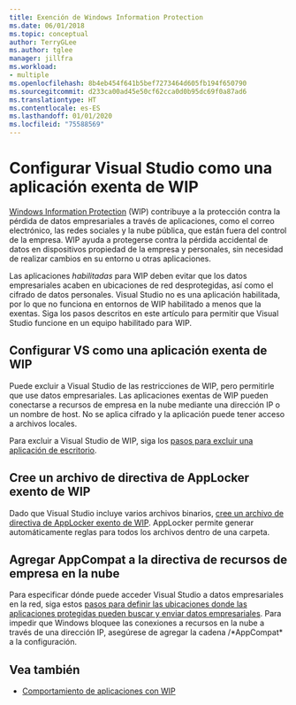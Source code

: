 ```yaml
---
title: Exención de Windows Information Protection
ms.date: 06/01/2018
ms.topic: conceptual
author: TerryGLee
ms.author: tglee
manager: jillfra
ms.workload:
- multiple
ms.openlocfilehash: 8b4eb454f641b5bef7273464d605fb194f650790
ms.sourcegitcommit: d233ca00ad45e50cf62cca0d0b95dc69f0a87ad6
ms.translationtype: HT
ms.contentlocale: es-ES
ms.lasthandoff: 01/01/2020
ms.locfileid: "75588569"
---
```

# <a name="configure-visual-studio-as-a-wip-exempt-app"></a>Configurar Visual Studio como una aplicación exenta de WIP

[Windows Information Protection](/windows/security/information-protection/windows-information-protection/protect-enterprise-data-using-wip) (WIP) contribuye a la protección contra la pérdida de datos empresariales a través de aplicaciones, como el correo electrónico, las redes sociales y la nube pública, que están fuera del control de la empresa. WIP ayuda a protegerse contra la pérdida accidental de datos en dispositivos propiedad de la empresa y personales, sin necesidad de realizar cambios en su entorno u otras aplicaciones.

Las aplicaciones *habilitadas* para WIP deben evitar que los datos empresariales acaben en ubicaciones de red desprotegidas, así como el cifrado de datos personales. Visual Studio no es una aplicación habilitada, por lo que no funciona en entornos de WIP habilitado a menos que la exentas. Siga los pasos descritos en este artículo para permitir que Visual Studio funcione en un equipo habilitado para WIP.

## <a name="configure-vs-as-a-wip-exempt-app"></a>Configurar VS como una aplicación exenta de WIP

Puede excluir a Visual Studio de las restricciones de WIP, pero permitirle que use datos empresariales. Las aplicaciones exentas de WIP pueden conectarse a recursos de empresa en la nube mediante una dirección IP o un nombre de host. No se aplica cifrado y la aplicación puede tener acceso a archivos locales.

Para excluir a Visual Studio de WIP, siga los [pasos para excluir una aplicación de escritorio](/windows/security/information-protection/windows-information-protection/create-wip-policy-using-intune-azure#exempt-apps-from-a-wip-policy).

## <a name="create-a-wip-exempt-applocker-policy-file"></a>Cree un archivo de directiva de AppLocker exento de WIP

Dado que Visual Studio incluye varios archivos binarios, [cree un archivo de directiva de AppLocker exento de WIP](/windows/security/threat-protection/windows-defender-application-control/applocker/run-the-automatically-generate-rules-wizard). AppLocker permite generar automáticamente reglas para todos los archivos dentro de una carpeta.

## <a name="add-appcompat-to-the-enterprise-cloud-resource-policy"></a>Agregar AppCompat a la directiva de recursos de empresa en la nube

Para especificar dónde puede acceder Visual Studio a datos empresariales en la red, siga estos [pasos para definir las ubicaciones donde las aplicaciones protegidas pueden buscar y enviar datos empresariales](/windows/security/information-protection/windows-information-protection/create-wip-policy-using-intune-azure#choose-where-apps-can-access-enterprise-data). Para impedir que Windows bloquee las conexiones a recursos en la nube a través de una dirección IP, asegúrese de agregar la cadena /\*AppCompat\* a la configuración.

## <a name="see-also"></a>Vea también

- [Comportamiento de aplicaciones con WIP](/windows/security/information-protection/windows-information-protection/app-behavior-with-wip)
